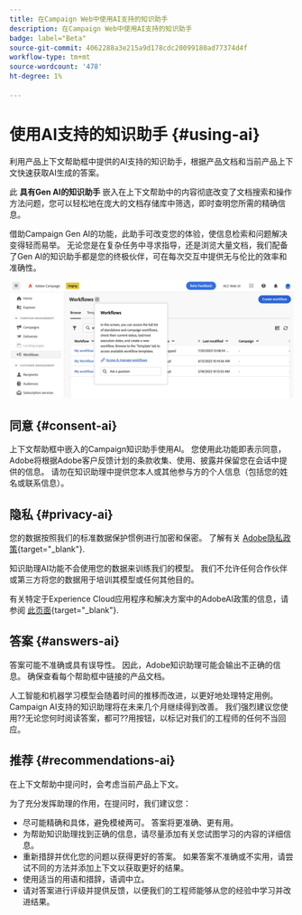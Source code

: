 ```yaml
---
title: 在Campaign Web中使用AI支持的知识助手
description: 在Campaign Web中使用AI支持的知识助手
badge: label="Beta"
source-git-commit: 4062288a3e215a9d178cdc20099180ad77374d4f
workflow-type: tm+mt
source-wordcount: '478'
ht-degree: 1%

---
```


# 使用AI支持的知识助手 {#using-ai}

利用产品上下文帮助框中提供的AI支持的知识助手，根据产品文档和当前产品上下文快速获取AI生成的答案。

此 **具有Gen AI的知识助手** 嵌入在上下文帮助中的内容彻底改变了文档搜索和操作方法问题，您可以轻松地在庞大的文档存储库中筛选，即时查明您所需的精确信息。

借助Campaign Gen AI的功能，此助手可改变您的体验，使信息检索和问题解决变得轻而易举。 无论您是在复杂任务中寻求指导，还是浏览大量文档，我们配备了Gen AI的知识助手都是您的终极伙伴，可在每次交互中提供无与伦比的效率和准确性。

![](assets/ask-a-question.png)


## 同意 {#consent-ai}

上下文帮助框中嵌入的Campaign知识助手使用AI。 您使用此功能即表示同意，Adobe将根据Adobe客户反馈计划的条款收集、使用、披露并保留您在会话中提供的信息。 请勿在知识助理中提供您本人或其他参与方的个人信息（包括您的姓名或联系信息）。

## 隐私 {#privacy-ai}

您的数据按照我们的标准数据保护惯例进行加密和保密。 了解有关 [Adobe隐私政策](https://www.adobe.com/cn/privacy/policy.html){target="_blank"}.

知识助理AI功能不会使用您的数据来训练我们的模型。 我们不允许任何合作伙伴或第三方将您的数据用于培训其模型或任何其他目的。

有关特定于Experience Cloud应用程序和解决方案中的AdobeAI政策的信息，请参阅 [此页面](https://business.adobe.com/products/sensei/adobe-sensei.html){target="_blank"}.

## 答案 {#answers-ai}

答案可能不准确或具有误导性。 因此，Adobe知识助理可能会输出不正确的信息。 确保查看每个帮助框中链接的产品文档。

人工智能和机器学习模型会随着时间的推移而改进，以更好地处理特定用例。 Campaign AI支持的知识助理将在未来几个月继续得到改善。 我们强烈建议您使用??无论您何时阅读答案，都可??用按钮，以标记对我们的工程师的任何不当回应。

## 推荐  {#recommendations-ai}

在上下文帮助中提问时，会考虑当前产品上下文。

为了充分发挥助理的作用，在提问时，我们建议您：

* 尽可能精确和具体，避免模棱两可。 答案将更准确、更有用。
* 为帮助知识助理找到正确的信息，请尽量添加有关您试图学习的内容的详细信息。
* 重新措辞并优化您的问题以获得更好的答案。 如果答案不准确或不实用，请尝试不同的方法并添加上下文以获取更好的结果。
* 使用适当的用语和措辞，语调中立。
* 请对答案进行评级并提供反馈，以便我们的工程师能够从您的经验中学习并改进结果。


